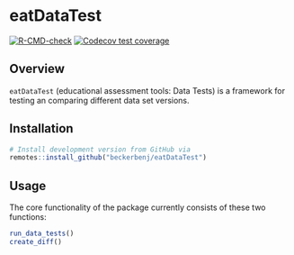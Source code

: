 # eatDataTest

<!-- badges: start -->
[![R-CMD-check](https://github.com/beckerbenj/eatDataTest/actions/workflows/R-CMD-check.yaml/badge.svg)](https://github.com/beckerbenj/eatDataTest/actions/workflows/R-CMD-check.yaml)
[![Codecov test coverage](https://codecov.io/gh/beckerbenj/eatDataTest/graph/badge.svg)](https://app.codecov.io/gh/beckerbenj/eatDataTest)
<!-- badges: end -->

## Overview

`eatDataTest` (educational assessment tools: Data Tests) is a framework for testing an comparing different data set versions.

## Installation

```R
# Install development version from GitHub via
remotes::install_github("beckerbenj/eatDataTest")
```

## Usage

The core functionality of the package currently consists of these two functions:

```R
run_data_tests()
create_diff()
```
